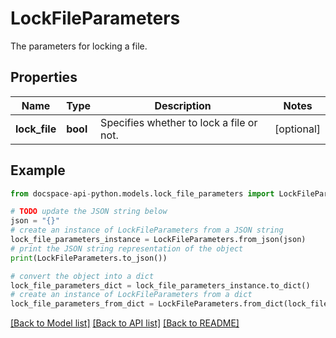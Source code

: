 # LockFileParameters
The parameters for locking a file.

## Properties

Name | Type | Description | Notes
------------ | ------------- | ------------- | -------------
**lock_file** | **bool** | Specifies whether to lock a file or not. | [optional] 

## Example

```python
from docspace-api-python.models.lock_file_parameters import LockFileParameters

# TODO update the JSON string below
json = "{}"
# create an instance of LockFileParameters from a JSON string
lock_file_parameters_instance = LockFileParameters.from_json(json)
# print the JSON string representation of the object
print(LockFileParameters.to_json())

# convert the object into a dict
lock_file_parameters_dict = lock_file_parameters_instance.to_dict()
# create an instance of LockFileParameters from a dict
lock_file_parameters_from_dict = LockFileParameters.from_dict(lock_file_parameters_dict)
```
[[Back to Model list]](../README.md#documentation-for-models) [[Back to API list]](../README.md#documentation-for-api-endpoints) [[Back to README]](../README.md)


